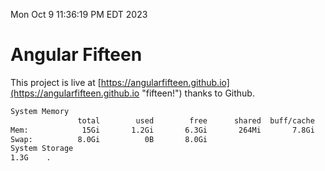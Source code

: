 Mon Oct  9 11:36:19 PM EDT 2023

# Angular Fifteen


This project is live at [https://angularfifteen.github.io](https://angularfifteen.github.io "fifteen!") thanks to Github.

```bash
System Memory
               total        used        free      shared  buff/cache   available
Mem:            15Gi       1.2Gi       6.3Gi       264Mi       7.8Gi        13Gi
Swap:          8.0Gi          0B       8.0Gi
System Storage
1.3G	.
```
```bash
